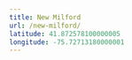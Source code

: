 ```yaml
---
title: New Milford
url: /new-milford/
latitude: 41.872578100000005
longitude: -75.72713180000001
---
```

